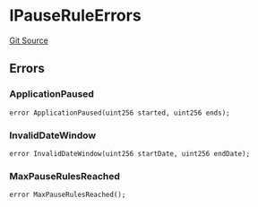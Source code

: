 # IPauseRuleErrors
[Git Source](https://github.com/thrackle-io/tron/blob/263e499d66345014a4fa5059735434da59124980/src/common/IErrors.sol)


## Errors
### ApplicationPaused

```solidity
error ApplicationPaused(uint256 started, uint256 ends);
```

### InvalidDateWindow

```solidity
error InvalidDateWindow(uint256 startDate, uint256 endDate);
```

### MaxPauseRulesReached

```solidity
error MaxPauseRulesReached();
```

